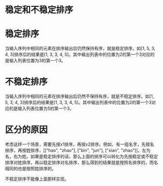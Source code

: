 # 稳定和不稳定排序

# 稳定排序
当输入序列中相同的元素在排序输出后仍然保持有序，就是稳定排序。如[1, 5, 3, 4, 3]排序后的结果是[1, 3, 3, 4, 5]。其中输出列表中的位置为2的第一个3对应的是输入列表位置为3的第一个3。

# 不稳定排序
当输入序列中相同的元素在排序输出后仍然不保持有序，就是不稳定排序。如[1, 5, 3, 4, 3]排序后的结果是[1, 3, 3, 4, 5]。其中输出列表中的位置为2的第一个3对应的是输入列表位置为5的第一个3。

# 区分的原因
   考虑这样一个场景，需要先按x1排序，再按x2排序。例如，有一组名字，先按名排序，再按姓排序，[["hao", "zhao"], ["bin", "jun"], ["xian", "zhao"]]，左为名，右为姓。如果是稳定排序的话，那么上面的排序可以转化为先按稳定或不稳定排序对姓排序，再以稳定排序对名排序，那么得到的结果就是按照名排序的，而名相同的也是按照姓排序的。
    
   不稳定排序不能像上面那样实现。
